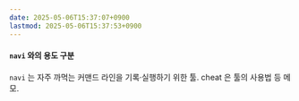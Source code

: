 ```yaml
---
date: 2025-05-06T15:37:07+0900
lastmod: 2025-05-06T15:37:53+0900
---
```


#### `navi` 와의 용도 구분

`navi` 는 자주 까먹는 커맨드 라인을 기록·실행하기 위한 툴. cheat 은 툴의 사용법 등 메모.
